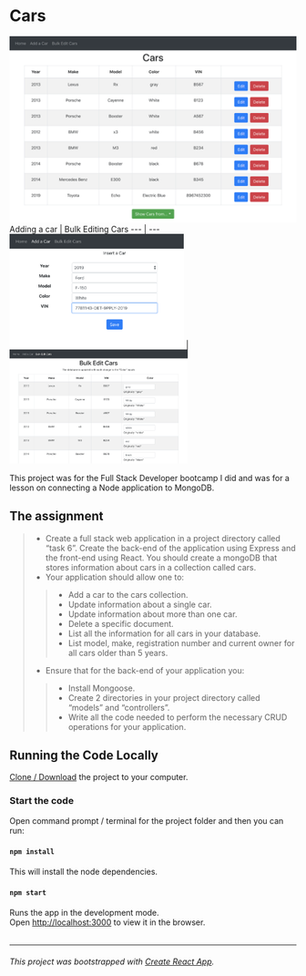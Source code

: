 # Cars

![](/public/cars.app.screenshot.1.png)
Adding a car | Bulk Editing Cars
--- | --- 
<img src="./public/cars.app.screenshot.2.png" alt="drawing" height="200"/> |<img src="./public/cars.app.screenshot.3.png" alt="drawing" height="200"/>

This project was for the Full Stack Developer bootcamp I did and was for a lesson on connecting a Node application to MongoDB.

## The assignment

> * Create a full stack web application in a project directory called “task 6”. Create the back-end of the application using Express and the front-end using React. You should create a mongoDB that stores information about cars in a collection called cars.
> * Your application should allow one to:
> > * Add a car to the cars collection.
> > * Update information about a single car.
> > * Update information about more than one car.
> > * Delete a specific document.
> > * List all the information for all cars in your database.
> > * List model, make, registration number and current owner for all cars older than 5 years.
>
> * Ensure that for the back-end of your application you:
> > * Install Mongoose.
> > * Create 2 directories in your project directory called “models” and “controllers”.
> > * Write all the code needed to perform the necessary CRUD operations for your application.

<!-- ## Demo
Update when hosted somewhere -->

## Running the Code Locally

[Clone / Download](https://github.com/dh4u/bootcamp-cars.git) the project to your computer.

### Start the code
Open command prompt / terminal for the project folder and then you can run:

#### `npm install`

This will install the node dependencies.

#### `npm start`

Runs the app in the development mode.<br>
Open [http://localhost:3000](http://localhost:3000) to view it in the browser.
<br>
<br>

***
###### This project was bootstrapped with [Create React App](https://github.com/facebook/create-react-app).